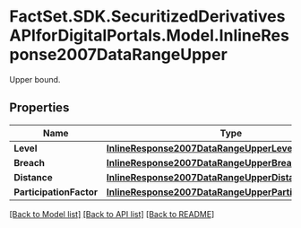 # FactSet.SDK.SecuritizedDerivativesAPIforDigitalPortals.Model.InlineResponse2007DataRangeUpper
Upper bound.

## Properties

Name | Type | Description | Notes
------------ | ------------- | ------------- | -------------
**Level** | [**InlineResponse2007DataRangeUpperLevel**](InlineResponse2007DataRangeUpperLevel.md) |  | [optional] 
**Breach** | [**InlineResponse2007DataRangeUpperBreach**](InlineResponse2007DataRangeUpperBreach.md) |  | [optional] 
**Distance** | [**InlineResponse2007DataRangeUpperDistance**](InlineResponse2007DataRangeUpperDistance.md) |  | [optional] 
**ParticipationFactor** | [**InlineResponse2007DataRangeUpperParticipationFactor**](InlineResponse2007DataRangeUpperParticipationFactor.md) |  | [optional] 

[[Back to Model list]](../README.md#documentation-for-models) [[Back to API list]](../README.md#documentation-for-api-endpoints) [[Back to README]](../README.md)

